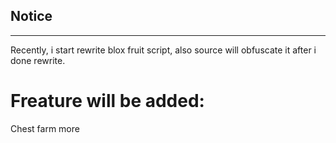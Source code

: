 ## Notice
------------
Recently, i start rewrite blox fruit script, also source will obfuscate it after i done rewrite.

# Freature will be added:
Chest farm
more
